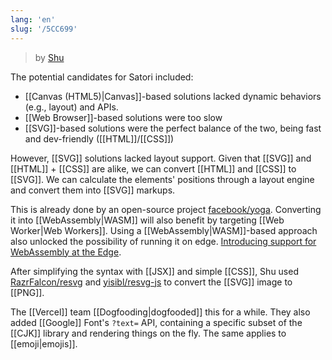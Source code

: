 ```yaml
---
lang: 'en'
slug: '/5CC699'
---
```


> by [Shu](https://twitter.com/shuding_/status/1579607964549513217)

The potential candidates for Satori included:

- [[Canvas (HTML5)|Canvas]]-based solutions lacked dynamic behaviors (e.g., layout) and APIs.
- [[Web Browser]]-based solutions were too slow
- [[SVG]]-based solutions were the perfect balance of the two, being fast and dev-friendly ([[HTML]]/[[CSS]])

However, [[SVG]] solutions lacked layout support.
Given that [[SVG]] and [[HTML]] + [[CSS]] are alike, we can convert [[HTML]] and [[CSS]] to [[SVG]].
We can calculate the elements' positions through a layout engine and convert them into [[SVG]] markups.

This is already done by an open-source project [facebook/yoga](https://github.com/facebook/yoga).
Converting it into [[WebAssembly|WASM]] will also benefit by targeting [[Web Worker|Web Workers]].
Using a [[WebAssembly|WASM]]-based approach also unlocked the possibility of running it on edge. [Introducing support for WebAssembly at the Edge](https://vercel.com/blog/introducing-support-for-webassembly-at-the-edge).

After simplifying the syntax with [[JSX]] and simple [[CSS]], Shu used [RazrFalcon/resvg](https://github.com/RazrFalcon/resvg) and [yisibl/resvg-js](https://github.com/yisibl/resvg-js) to convert the [[SVG]] image to [[PNG]].

The [[Vercel]] team [[Dogfooding|dogfooded]] this for a while.
They also added [[Google]] Font's `?text=` API, containing a specific subset of the [[CJK]] library and rendering things on the fly.
The same applies to [[emoji|emojis]].
